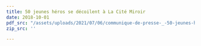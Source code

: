 ```yaml
---
title: 50 jeunes héros se décoilent à La Cité Miroir
date: 2018-10-01
pdf_src: "/assets/uploads/2021/07/06/communique-de-presse-_-50-jeunes-heros-se-devoilent-a-la-cite-miroir.pdf"
zip_src: ''

---
```

